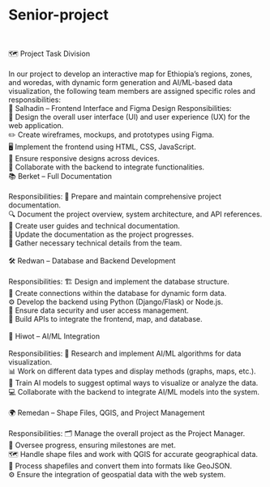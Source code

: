 # Senior-project


<br>

🗺️ Project Task Division<br><br>
In our project to develop an interactive map for Ethiopia’s regions, zones, and woredas, with dynamic form generation and AI/ML-based data visualization, the following team members are assigned specific roles and responsibilities:
<br>
🎨 Salhadin – Frontend Interface and Figma Design
Responsibilities:<br>
🎨 Design the overall user interface (UI) and user experience (UX) for the web application.<br>
✏️ Create wireframes, mockups, and prototypes using Figma.<br>
🖥️ Implement the frontend using HTML, CSS, JavaScript.<br>
📱 Ensure responsive designs across devices.<br>
🔗 Collaborate with the backend to integrate functionalities.<br>
📚 Berket – Full Documentation<br><br>
Responsibilities:
📝 Prepare and maintain comprehensive project documentation.<br>
🔍 Document the project overview, system architecture, and API references.<br>
📖 Create user guides and technical documentation.<br>
📅 Update the documentation as the project progresses.<br>
🧩 Gather necessary technical details from the team.<br><br>
🛠️ Redwan – Database and Backend Development<br><br>
Responsibilities:
🏗️ Design and implement the database structure.<br>
🔄 Create connections within the database for dynamic form data.<br>
⚙️ Develop the backend using Python (Django/Flask) or Node.js.<br>
🔑 Ensure data security and user access management.<br>
📡 Build APIs to integrate the frontend, map, and database.<br><br>
🤖 Hiwot – AI/ML Integration<br><br>
Responsibilities:
🔬 Research and implement AI/ML algorithms for data visualization.<br>
📊 Work on different data types and display methods (graphs, maps, etc.).<br>
🧠 Train AI models to suggest optimal ways to visualize or analyze the data.<br>
💻 Collaborate with the backend to integrate AI/ML models into the system.<br><br>
🌍 Remedan – Shape Files, QGIS, and Project Management<br><br>
Responsibilities:
🗂️ Manage the overall project as the Project Manager.<br>
📅 Oversee progress, ensuring milestones are met.<br>
🗺️ Handle shape files and work with QGIS for accurate geographical data.<br>
💾 Process shapefiles and convert them into formats like GeoJSON.<br>
⚙️ Ensure the integration of geospatial data with the web system.<br>



